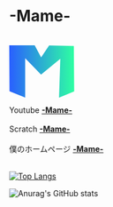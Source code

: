 <br>
<h1>-Mame-</h1>
<br>
<svg version="1.1" xmlns="http://www.w3.org/2000/svg" xmlns:xlink="http://www.w3.org/1999/xlink" width="117.64529" height="94.29872" viewBox="0,0,117.64529,94.29872"><defs><linearGradient x1="181.17735" y1="180" x2="298.82265" y2="180" gradientUnits="userSpaceOnUse" id="color-1"><stop offset="0" stop-color="#295fff"/><stop offset="1" stop-color="#2effa2"/></linearGradient></defs><g transform="translate(-181.17735,-132.85064)"><g data-paper-data="{&quot;isPaintingLayer&quot;:true}" fill="url(#color-1)" fill-rule="nonzero" stroke="none" stroke-width="0" stroke-linecap="butt" stroke-linejoin="miter" stroke-miterlimit="10" stroke-dasharray="" stroke-dashoffset="0" style="mix-blend-mode: normal"><path d="M181.63691,215.56093l-0.45956,-82.71029h28.79889l17.26471,0.0734l11.67359,21.78465l14.51135,-21.56178l44.79551,0.89737l0.60125,81.75557l-27.46413,11.34951l2.32992,-70.09222l-34.91331,28.5188l-28.79889,-29.38125v70.83704z"/></g></g></svg>

Youtube
<strong><a href="https://www.youtube.com/channel/UCMavyFcgUqIbaXa59P1BrdA">-Mame-</a></strong><br></br>
Scratch
<strong><a href="https://scratch.mit.edu/users/xX-_-Mame-_-Xx/">-Mame-</a></strong><br></br>
僕のホームページ
<strong><a href="https://xx-mame-xx.github.io/">-Mame-</a></strong>
<br><br>

[![Top Langs](https://github-readme-stats.vercel.app/api/top-langs/?username=xX-Mame-Xx&theme=cobalt&layout=compact)](https://github.com/anuraghazra/github-readme-stats)

![Anurag's GitHub stats](https://github-readme-stats.vercel.app/api?username=xX-Mame-Xx&show_icons=true&theme=cobalt)
